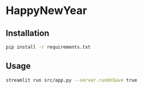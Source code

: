 # HappyNewYear

## Installation
```bash
pip install -r requirements.txt
```

## Usage
```bash
streamlit run src/app.py --server.runOnSave true
```
